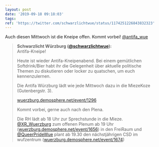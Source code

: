 ```yaml
---
layout: post
date: '2019-09-18 09:18:03'
tags: 
ref: 'https://twitter.com/schwarzlichtwue/status/1174251226843832323'
---
```

Auch diesen Mittwoch ist die Kneipe offen. Kommt vorbei! [@antifa_wue](https://twitter.com/antifa_wue)
> <b>Schwarzlicht Würzburg ([@schwarzlichtwue](https://twitter.com/schwarzlichtwue)):</b>  
>Antifa-Kneipe!  
>  
>  
>  
>Heute ist wieder Antifa-Kneipenabend. Bei einem gemütlichen Softdrink/Bier habt ihr die Gelegenheit über aktuelle politische Themen zu diskutieren oder locker zu quatschen, um euch kennenzulernen.   
>  
>Die Antifa Würzburg lädt wie jede Mittwoch dazu in die MiezeKoze (Gutenbergstr. 3).  
>  
>[wuerzburg.demosphere.net/event/1296](https://wuerzburg.demosphere.net/event/1296)  
>  
>  
>  
>Kommt vorbei, gerne auch nach den Plena.   
>  
>Die RH lädt ab 18 Uhr zur Sprechstunde in die Mieze. [@XR_Wuerzburg](https://twitter.com/XR_Wuerzburg) zum offenen Plenum ab 19 Uhr ([wuerzburg.demosphere.net/event/1656](https://wuerzburg.demosphere.net/event/1656)) in den FreiRaum und [@QueerPrideWue](https://twitter.com/QueerPrideWue) plant ab 19.30 den nächstjährigen CSD im wufzentrum ([wuerzburg.demosphere.net/event/1674](https://wuerzburg.demosphere.net/event/1674))   


